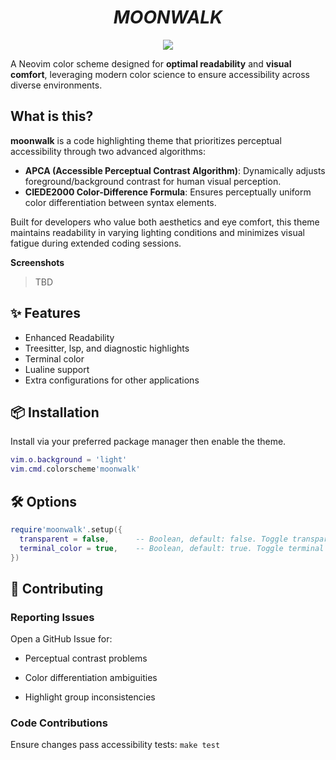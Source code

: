 <h1 align="center"><i>MOONWALK</i></h1>

<p align="center">
<img src="https://github.com/theJian/nvim-moonwalk/actions/workflows/test.yml/badge.svg">
</p>

A Neovim color scheme designed for **optimal readability** and **visual comfort**, leveraging modern color science to ensure accessibility across diverse environments.

## What is this?

**moonwalk** is a code highlighting theme that prioritizes perceptual accessibility through two advanced algorithms:
- **APCA (Accessible Perceptual Contrast Algorithm)**: Dynamically adjusts foreground/background contrast for human visual perception.
- **CIEDE2000 Color-Difference Formula**: Ensures perceptually uniform color differentiation between syntax elements.

Built for developers who value both aesthetics and eye comfort, this theme maintains readability in varying lighting conditions and minimizes visual fatigue during extended coding sessions.

__Screenshots__

> TBD


## ✨ Features

- Enhanced Readability
- Treesitter, lsp, and diagnostic highlights
- Terminal color
- Lualine support
- Extra configurations for other applications


## 📦 Installation
Install via your preferred package manager then enable the theme.
```lua
vim.o.background = 'light'
vim.cmd.colorscheme'moonwalk'
```


## 🛠 Options
```lua
require'moonwalk'.setup({
  transparent = false,      -- Boolean, default: false. Toggle transparency.
  terminal_color = true,    -- Boolean, default: true. Toggle terminal color.
})
```


## 🙌 Contributing

### Reporting Issues

Open a GitHub Issue for:

  - Perceptual contrast problems

  - Color differentiation ambiguities

  - Highlight group inconsistencies

### Code Contributions

Ensure changes pass accessibility tests: `make test`
